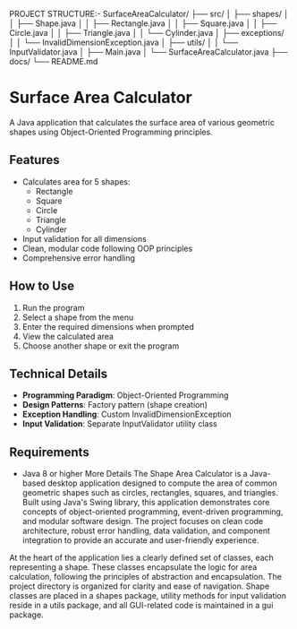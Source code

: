 PROJECT STRUCTURE:-
SurfaceAreaCalculator/
├── src/
│   ├── shapes/
│   │   ├── Shape.java
│   │   ├── Rectangle.java
│   │   ├── Square.java
│   │   ├── Circle.java
│   │   ├── Triangle.java
│   │   └── Cylinder.java
│   ├── exceptions/
│   │   └── InvalidDimensionException.java
│   ├── utils/
│   │   └── InputValidator.java
│   ├── Main.java
│   └── SurfaceAreaCalculator.java
├── docs/
   └── README.md
# Surface Area Calculator

A Java application that calculates the surface area of various geometric shapes using Object-Oriented Programming principles.

## Features

- Calculates area for 5 shapes:
  - Rectangle
  - Square
  - Circle
  - Triangle
  - Cylinder
- Input validation for all dimensions
- Clean, modular code following OOP principles
- Comprehensive error handling

## How to Use

1. Run the program
2. Select a shape from the menu
3. Enter the required dimensions when prompted
4. View the calculated area
5. Choose another shape or exit the program

## Technical Details

- **Programming Paradigm**: Object-Oriented Programming
- **Design Patterns**: Factory pattern (shape creation)
- **Exception Handling**: Custom InvalidDimensionException
- **Input Validation**: Separate InputValidator utility class

## Requirements

- Java 8 or higher
More Details 
The Shape Area Calculator is a Java-based desktop application designed to compute the area of common geometric shapes such as circles, rectangles, squares, and triangles. Built using Java's Swing library, this application demonstrates core concepts of object-oriented programming, event-driven programming, and modular software design. The project focuses on clean code architecture, robust error handling, data validation, and component integration to provide an accurate and user-friendly experience.

At the heart of the application lies a clearly defined set of classes, each representing a shape. These classes encapsulate the logic for area calculation, following the principles of abstraction and encapsulation. 
The project directory is organized for clarity and ease of navigation. Shape classes are placed in a shapes package, utility methods for input validation reside in a utils package, and all GUI-related code is maintained in a gui package.

